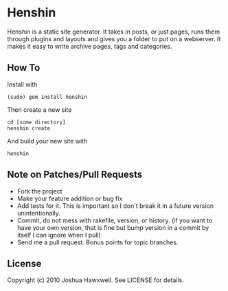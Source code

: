 # Henshin

Henshin is a static site generator. It takes in posts, or just pages, runs them through plugins and layouts and gives you a folder to put on a webserver. It makes it easy to write archive pages, tags and categories.


## How To

Install with

    (sudo) gem install henshin

Then create a new site

    cd [some directory]
    henshin create

And build your new site with

    henshin


## Note on Patches/Pull Requests

- Fork the project
- Make your feature addition or bug fix
- Add tests for it. This is important so I don't break it in a
  future version unintentionally.
- Commit, do not mess with rakefile, version, or history.
  (if you want to have your own version, that is fine but bump version in a commit by itself I can ignore when I pull)
- Send me a pull request. Bonus points for topic branches.


## License

Copyright (c) 2010 Joshua Hawxwell. See LICENSE for details.